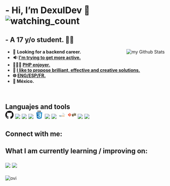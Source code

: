 <h1>- Hi, I’m DexulDev 👋 <img src="https://komarev.com/ghpvc/?username=dexuldev&color=brightgreen" alt="watching_count" />
</h1>
<h2>- A 17 y/o student. 📖🚀</h2>
<img align="right" src="https://github-readme-stats.vercel.app/api?username=dexuldev&include_all_commits=true&count_private=true&show_icons=true&line_height=20&title_color=2B5BBD&icon_color=1124BB&text_color=A1A1A1&bg_color=0,000000,130F40" alt="my Github Stats"/?>
<ul>
  <li>🎈 <strong> Looking for a backend career. <br> 
  <li>🔉 <u> I'm trying to get more active.</u> <br>
  <li>👨🏻‍💻 <u> PHP enjoyer.</u> <br>
  <li>🧠 <u> I like to propose brilliant, effective and creative solutions.</u> <br>
  <li>🌐 <u> ENG/ESP/FR.</u> <br>
  <li>📍 México. <br> </strong>
</ul>
<br>
<p></p>
<h2>Languajes and tools <br>
<img src="https://raw.githubusercontent.com/github/explore/78df643247d429f6cc873026c0622819ad797942/topics/github/github.png" width="26px"/>
<img src="https://static-00.iconduck.com/assets.00/laravel-icon-497x512-uwybstke.png" width="26px">
<img src="https://cdn-icons-png.flaticon.com/512/5968/5968332.png" width="26px"/>
<img src="https://cdn-icons-png.flaticon.com/512/5968/5968267.png" width="26px">
<img src="https://raw.githubusercontent.com/github/explore/6c6508f34230f0ac0d49e847a326429eefbfc030/topics/css/css.png" width="26px"/>
<img src="https://upload.wikimedia.org/wikipedia/commons/6/6a/JavaScript-logo.png" width="26px"/>
<img src="https://upload.wikimedia.org/wikipedia/commons/thumb/9/95/Vue.js_Logo_2.svg/1184px-Vue.js_Logo_2.svg.png" width="26px"/>
<img src="https://raw.githubusercontent.com/github/explore/80688e429a7d4ef2fca1e82350fe8e3517d3494d/topics/mysql/mysql.png" width="26px"/>
<img src="https://raw.githubusercontent.com/github/explore/80688e429a7d4ef2fca1e82350fe8e3517d3494d/topics/git/git.png" width="26px"/>
<img src="https://cdn-icons-png.flaticon.com/512/226/226777.png" width="26px"/>
<img src="https://raw.githubusercontent.com/Benio101/cpp-logo/master/cpp_logo.png" width="26px"/>
</h2> 

<h2>Connect with me:
<!-- 
Why I don't have anything???
My discord btw: Dexul#1523
--->
</h2>

<h2>
  What I am currently learning / improving on:
  <p></p>
  <img src="https://img.shields.io/static/v1?label=Laravel&message=Perfecting WebSockets&color=red?style=plastic&logo=laravel" />
  <img src="https://img.shields.io/static/v1?label=Vue.JS&message=Learning&color=skyblue?style=plastic&logo=Vue.JS" />
</h2>
<img align="center" src="https://github-readme-stats.vercel.app/api/top-langs?username=dexuldev&show_icons=true&locale=en&layout=compact&theme=chartreuse-dark" alt="ovi"/>
